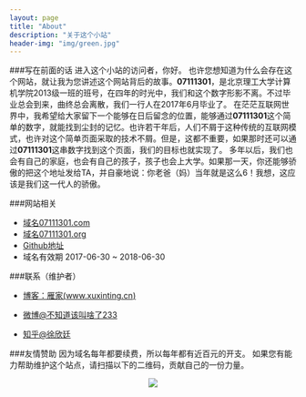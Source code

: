 ```yaml
---
layout: page
title: "About"
description: "关于这个小站"
header-img: "img/green.jpg"
---
```

###写在前面的话
	进入这个小站的访问者，你好。
	也许您想知道为什么会存在这个网站，就让我为您讲述这个网站背后的故事。<b>07111301</b>，是北京理工大学计算机学院2013级一班的班号，在四年的时光中，我们和这个数字形影不离。不过毕业总会到来，曲终总会离散，我们一行人在2017年6月毕业了。
	在茫茫互联网世界中，我希望给大家留下一个能够在日后留念的位置，能够通过<b>07111301</b>这个简单的数字，就能找到尘封的记忆。也许若干年后，人们不屑于这种传统的互联网模式，也许对这个简单页面采取的技术不屑。但是，这都不重要，如果那时还可以通过<b>07111301</b>这串数字找到这个页面，我们的目标也就实现了。
	多年以后，我们也会有自己的家庭，也会有自己的孩子，孩子也会上大学。如果那一天，你还能够骄傲的把这个地址发给TA，并自豪地说：你老爸（妈）当年就是这么6！我想，这应该是我们这一代人的骄傲。

###网站相关
- [域名07111301.com](http://www.07111301.com)
- [域名07111301.org](http://www.07111301.org)
- [Github地址](https://github.com/07111301/07111301.github.io)
- 域名有效期 2017-06-30 ~ 2018-06-30
	
###联系（维护者）

- [博客：雁家(www.xuxinting.cn)](http://www.xuxinting.cn)

- [微博@不知道该叫啥了233](http://weibo.com/xuxinting95)

- [知乎@徐欣廷](https://www.zhihu.com/people/xuxinting9505)


###友情赞助
因为域名每年都要续费，所以每年都有近百元的开支。
如果您有能力帮助维护这个站点，请扫描以下的二维码，贡献自己的一份力量。
<center>
    <p><img src="{{ site.baseurl }}/img/about/donate.jpg" align="center"></p>
</center>






